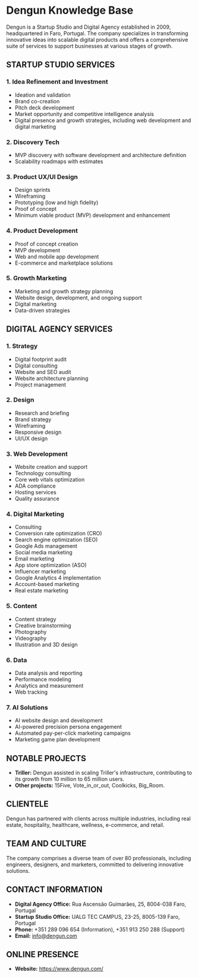 # Dengun Knowledge Base

Dengun is a Startup Studio and Digital Agency established in 2009, headquartered in Faro, Portugal. The company specializes in transforming innovative ideas into scalable digital products and offers a comprehensive suite of services to support businesses at various stages of growth.

## STARTUP STUDIO SERVICES

### 1. Idea Refinement and Investment
- Ideation and validation
- Brand co-creation
- Pitch deck development
- Market opportunity and competitive intelligence analysis
- Digital presence and growth strategies, including web development and digital marketing

### 2. Discovery Tech
- MVP discovery with software development and architecture definition
- Scalability roadmaps with estimates

### 3. Product UX/UI Design
- Design sprints
- Wireframing
- Prototyping (low and high fidelity)
- Proof of concept
- Minimum viable product (MVP) development and enhancement

### 4. Product Development
- Proof of concept creation
- MVP development
- Web and mobile app development
- E-commerce and marketplace solutions

### 5. Growth Marketing
- Marketing and growth strategy planning
- Website design, development, and ongoing support
- Digital marketing
- Data-driven strategies

## DIGITAL AGENCY SERVICES

### 1. Strategy
- Digital footprint audit
- Digital consulting
- Website and SEO audit
- Website architecture planning
- Project management

### 2. Design
- Research and briefing
- Brand strategy
- Wireframing
- Responsive design
- UI/UX design

### 3. Web Development
- Website creation and support
- Technology consulting
- Core web vitals optimization
- ADA compliance
- Hosting services
- Quality assurance

### 4. Digital Marketing
- Consulting
- Conversion rate optimization (CRO)
- Search engine optimization (SEO)
- Google Ads management
- Social media marketing
- Email marketing
- App store optimization (ASO)
- Influencer marketing
- Google Analytics 4 implementation
- Account-based marketing
- Real estate marketing

### 5. Content
- Content strategy
- Creative brainstorming
- Photography
- Videography
- Illustration and 3D design

### 6. Data
- Data analysis and reporting
- Performance modeling
- Analytics and measurement
- Web tracking

### 7. AI Solutions
- AI website design and development
- AI-powered precision persona engagement
- Automated pay-per-click marketing campaigns
- Marketing game plan development

## NOTABLE PROJECTS

- **Triller:** Dengun assisted in scaling Triller's infrastructure, contributing to its growth from 10 million to 65 million users.
- **Other projects:** 15Five, Vote_in_or_out, Coolkicks, Big_Room.

## CLIENTELE

Dengun has partnered with clients across multiple industries, including real estate, hospitality, healthcare, wellness, e-commerce, and retail.

## TEAM AND CULTURE

The company comprises a diverse team of over 80 professionals, including engineers, designers, and marketers, committed to delivering innovative solutions.

## CONTACT INFORMATION

- **Digital Agency Office:** Rua Ascensão Guimarães, 25, 8004-038 Faro, Portugal
- **Startup Studio Office:** UALG TEC CAMPUS, 23-25, 8005-139 Faro, Portugal
- **Phone:** +351 289 096 654 (Information), +351 913 250 288 (Support)
- **Email:** info@dengun.com

## ONLINE PRESENCE

- **Website:** https://www.dengun.com/ 